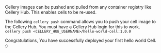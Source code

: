 Cellery images can be pushed and pulled from any container registry like Cellery Hub. This enables cells to be re-used.

The following `cellery push` command allows you to push your cell image to the Cellery Hub. You must have a Cellery Hub login for this to work.  
`cellery push <CELLERY_HUB_USERNAME>/hello-world-cell:1.0.0`

Congratulations, You have successfully deployed your first hello world Cell.  :)
